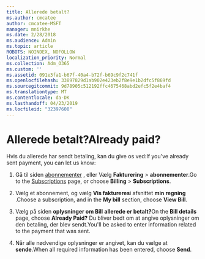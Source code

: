 ```yaml
---
title: Allerede betalt?
ms.author: cmcatee
author: cmcatee-MSFT
manager: mnirkhe
ms.date: 2/28/2018
ms.audience: Admin
ms.topic: article
ROBOTS: NOINDEX, NOFOLLOW
localization_priority: Normal
ms.collection: Adm_O365
ms.custom: ''
ms.assetid: 091e3fa1-b67f-40a4-b72f-b69c9f2c741f
ms.openlocfilehash: 33897829d1ab902e423eb2f8e9e1b2dfc5f869fd
ms.sourcegitcommit: 9d78905c512192ffc4675468abd2efc5f2e4baf4
ms.translationtype: MT
ms.contentlocale: da-DK
ms.lasthandoff: 04/23/2019
ms.locfileid: "32397608"
---
```

# <a name="already-paid"></a><span data-ttu-id="2e1d3-102">Allerede betalt?</span><span class="sxs-lookup"><span data-stu-id="2e1d3-102">Already paid?</span></span>

<span data-ttu-id="2e1d3-103">Hvis du allerede har sendt betaling, kan du give os ved:</span><span class="sxs-lookup"><span data-stu-id="2e1d3-103">If you've already sent payment, you can let us know:</span></span>
  
1. <span data-ttu-id="2e1d3-104">Gå til siden [abonnementer](https://go.microsoft.com/fwlink/p/?linkid=842054) , eller Vælg **Fakturering** \> **abonnementer**.</span><span class="sxs-lookup"><span data-stu-id="2e1d3-104">Go to the [Subscriptions](https://go.microsoft.com/fwlink/p/?linkid=842054) page, or choose **Billing** \> **Subscriptions**.</span></span>
    
2. <span data-ttu-id="2e1d3-105">Vælg et abonnement, og vælg **Vis faktureres**i afsnittet **min regning** .</span><span class="sxs-lookup"><span data-stu-id="2e1d3-105">Choose a subscription, and in the **My bill** section, choose **View Bill**.</span></span>
    
3. <span data-ttu-id="2e1d3-106">Vælg på siden **oplysninger om Bill** **allerede er betalt?**</span><span class="sxs-lookup"><span data-stu-id="2e1d3-106">On the **Bill details** page, choose **Already Paid?**</span></span> <span data-ttu-id="2e1d3-107">Du bliver bedt om at angive oplysninger om den betaling, der blev sendt.</span><span class="sxs-lookup"><span data-stu-id="2e1d3-107">You'll be asked to enter information related to the payment that was sent.</span></span> 
    
4. <span data-ttu-id="2e1d3-108">Når alle nødvendige oplysninger er angivet, kan du vælge at **sende**.</span><span class="sxs-lookup"><span data-stu-id="2e1d3-108">When all required information has been entered, choose **Send**.</span></span>
    

